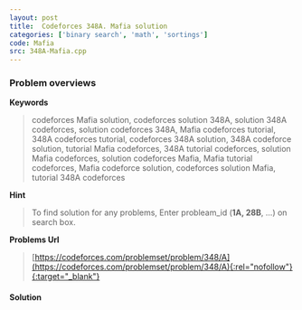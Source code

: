 ```yaml
---
layout: post
title:  Codeforces 348A. Mafia solution
categories: ['binary search', 'math', 'sortings']
code: Mafia
src: 348A-Mafia.cpp
---
```

### **Problem overviews**

**Keywords**
> codeforces Mafia solution, codeforces solution 348A, solution 348A codeforces, solution codeforces 348A, Mafia codeforces tutorial, 348A codeforces tutorial, codeforces 348A solution, 348A codeforce solution, tutorial Mafia codeforces, 348A tutorial codeforces, solution Mafia codeforces, solution codeforces Mafia, Mafia tutorial codeforces, Mafia codeforce solution, codeforces solution Mafia, tutorial 348A codeforces

**Hint**
> To find solution for any problems, Enter probleam_id (**1A, 28B**, ...) on search box. 

**Problems Url**
> [https://codeforces.com/problemset/problem/348/A](https://codeforces.com/problemset/problem/348/A){:rel="nofollow"}{:target="_blank"}

#### **Solution**



